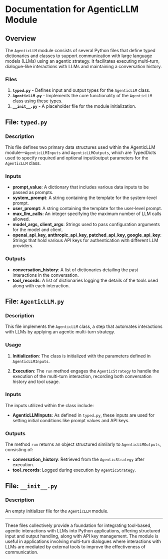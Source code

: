 # Documentation for AgenticLLM Module

## Overview

The `AgenticLLM` module consists of several Python files that define typed dictionaries and classes to support communication with large language models (LLMs) using an agentic strategy. It facilitates executing multi-turn, dialogue-like interactions with LLMs and maintaining a conversation history. 

### Files

1. **`typed.py`** - Defines input and output types for the `AgenticLLM` class.
2. **`AgenticLLM.py`** - Implements the core functionality of the `AgenticLLM` class using these types.
3. **`__init__.py`** - A placeholder file for the module initialization.

## File: `typed.py`

### Description

This file defines two primary data structures used within the AgenticLLM module—`AgenticLLMInputs` and `AgenticLLMOutputs`, which are TypedDicts used to specify required and optional input/output parameters for the `AgenticLLM` class.

### Inputs

- **prompt_value**: A dictionary that includes various data inputs to be passed as prompts.
- **system_prompt**: A string containing the template for the system-level prompt.
- **user_prompt**: A string containing the template for the user-level prompt.
- **max_llm_calls**: An integer specifying the maximum number of LLM calls allowed.
- **model_args, client_args**: Strings used to pass configuration arguments for the model and client.
- **openai_api_key, anthropic_api_key, patched_api_key, google_api_key**: Strings that hold various API keys for authentication with different LLM providers.

### Outputs

- **conversation_history**: A list of dictionaries detailing the past interactions in the conversation.
- **tool_records**: A list of dictionaries logging the details of the tools used along with each interaction.

## File: `AgenticLLM.py`

### Description

This file implements the `AgenticLLM` class, a step that automates interactions with LLMs by applying an agentic multi-turn strategy. 

### Usage

1. **Initialization**: The class is initialized with the parameters defined in `AgenticLLMInputs`.

2. **Execution**: The `run` method engages the `AgenticStrategy` to handle the execution of the multi-turn interaction, recording both conversation history and tool usage.

### Inputs

The inputs utilized within the class include:

- **AgenticLLMInputs**: As defined in `typed.py`, these inputs are used for setting initial conditions like prompt values and API keys.

### Outputs

The method `run` returns an object structured similarly to `AgenticLLMOutputs`, consisting of:

- **conversation_history**: Retrieved from the `AgenticStrategy` after execution.
- **tool_records**: Logged during execution by `AgenticStrategy`.

## File: `__init__.py`

### Description

An empty initializer file for the `AgenticLLM` module.

---

These files collectively provide a foundation for integrating tool-based, agentic interactions with LLMs into Python applications, offering structured input and output handling, along with API key management. The module is useful in applications involving multi-turn dialogues where interactions with LLMs are mediated by external tools to improve the effectiveness of communication.
